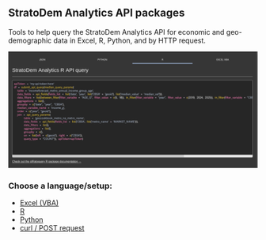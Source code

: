 ## StratoDem Analytics API packages
Tools to help query the StratoDem Analytics API for economic and geo-demographic data in
Excel, R, Python, and by HTTP request.

<img src="assets/images/api_query_in_R.png" alt="API query in R" />

### Choose a language/setup:
- [Excel (VBA)](/vba-examples.html)
- [R](/r-examples.html)
- [Python](/python-examples.html)
- [curl / POST request](/json-examples.html)
